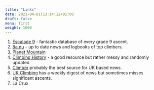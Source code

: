```yaml
---
title: "Links"
date: 2021-04-01T13:14:12+01:00
draft: false
menu: first
weight: 1000
---
```



1. [Escalade 9](http://escalade9.wifeo.com/) - fantastic database of every grade 9 ascent.
2. [8a.nu](https://8a.nu) - up to date news and logbooks of top climbers.
3. [Planet Mountain](https://www.planetmountain.com/)
4. [Climbing History](https://climbing-history.org/) - a good resource but rather messy and randomly updated.
5. [Climber](https://www.climber.co.uk/news/) probably the best source for UK based news.
6. [UK Climbing](https://www.ukclimbing.com/) has a weekly digest of news but sometimes misses significant ascents.
7. La Crux

